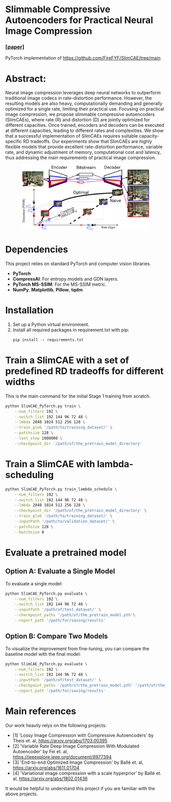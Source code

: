 # Slimmable Compressive Autoencoders for Practical Neural Image Compression
### [[paper]](https://arxiv.org/abs/2103.15726)

PyTorch implementation of https://github.com/FireFYF/SlimCAE/tree/main

# Abstract: 
Neural image compression leverages deep neural networks to outperform traditional image codecs in rate-distortion performance. However, the resulting models are also heavy, computationally demanding and generally optimized for a single rate, limiting their practical use. Focusing on practical image compression, we propose slimmable compressive autoencoders (SlimCAEs), where rate (R) and distortion (D) are jointly optimized for different capacities. Once trained, encoders and decoders can be executed at different capacities, leading to different rates and complexities. We show that a successful implementation of SlimCAEs requires suitable capacity-specific RD tradeoffs. Our experiments show that SlimCAEs are highly flexible models that provide excellent rate-distortion performance, variable rate, and dynamic adjustment of memory, computational cost and latency, thus addressing the main requirements of practical image compression.
<br>
<p align="center"><img width="80%" height='40%'src="figs/slimcae.png" /></p>

# Dependencies
This project relies on standard PyTorch and computer vision libraries.

- **PyTorch**
- **CompressAI**: For entropy models and GDN layers.
- **PyTorch MS-SSIM**: For the MS-SSIM metric.
- **NumPy**, **Matplotlib**, **Pillow**, **tqdm**

# Installation 
1.  Set up a Python virtual environment.
2.  Install all required packages in requirement.txt with pip:
    ```bash
    pip install -r requirements.txt
    ```

# Train a SlimCAE with a set of predefined RD tradeoffs for different widths
This is the main command for the initial Stage 1 training from scratch.
```bash
python SlimCAE_PyTorch.py train \
    --num_filters 192 \
    --switch_list 192 144 96 72 48 \
    --lmbda 2048 1024 512 256 128 \
    --train_glob '/path/to/training_dataset/' \
    --patchsize 128 \
    --last_step 1000000 \
    --checkpoint_dir '/path/of/the_pretrain_model_directory'
```

# Train a SlimCAE with lambda-scheduling
```bash
python SlimCAE_PyTorch.py train_lambda_schedule \
    --num_filters 192 \
    --switch_list 192 144 96 72 48 \
    --lmbda 2048 1024 512 256 128 \
    --checkpoint_dir '/path/of/the_pretrain_model_directory' \
    --train_glob '/path/to/training_dataset/' \
    --inputPath '/path/to/validation_dataset/' \
    --patchsize 128 \
    --batchsize 8
```

# Evaluate a pretrained model
## Option A: Evaluate a Single Model
To evaluate a single model:
```bash
python SlimCAE_PyTorch.py evaluate \
    --num_filters 192 \
    --switch_list 192 144 96 72 48 \
    --inputPath '/path/of/test_dataset/' \
    --checkpoint_paths '/path/of/the_pretrain_model.pth'\
    --report_path '/path/for/saving/results'
```

## Option B: Compare Two Models
To visualize the improvement from fine-tuning, you can compare the baseline model with the final model:
```bash
python SlimCAE_PyTorch.py evaluate \
    --num_filters 192 \
    --switch_list 192 144 96 72 48 \
    --inputPath '/path/of/test_dataset/' \
    --checkpoint_paths '/path/of/the_pretrain_model.pth' '/path/of/the_finetuned_model.pth'  \
    --report_path '/path/for/saving/results'
```


# Main references 
Our work heavily relys on the following projects: 
- \[1\] 'Lossy Image Compression with Compressive Autoencoders' by Theis et. al, https://arxiv.org/abs/1703.00395
- \[2\] 'Variable Rate Deep Image Compression With Modulated Autoencoder' by Fei et. al, https://ieeexplore.ieee.org/document/8977394
- \[3\] 'End-to-end Optimized Image Compression' by Ballé et. al, https://arxiv.org/abs/1611.01704
- \[4\] 'Variational image compression with a scale hyperprior' by Ballé et. al, https://arxiv.org/abs/1802.01436
 
It would be helpful to understand this project if you are familiar with the above projects.